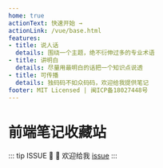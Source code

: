 ```yaml
---
home: true
actionText: 快速开始 →
actionLink: /vue/base.html
features:
- title: 说人话
  details: 围绕一个主题，绝不衍伸过多的专业术语
- title: 讲明白
  details: 尽量用最明白的话把一个知识点说透
- title: 可传播
  details: 独码码不如众码码，欢迎给我提供笔记
footer: MIT Licensed | 闽ICP备18027448号
---
```

<!-- heroImage: /hero.png -->
# 前端笔记收藏站

::: tip ISSUE
:tada: :100: 欢迎给我 [issue](https://github.com/zzc5464/myvuepress/issues)
:::

